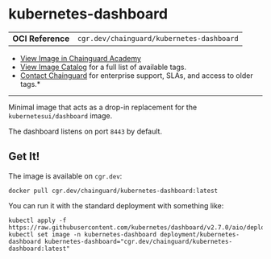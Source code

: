 <!--monopod:start-->
# kubernetes-dashboard
| | |
| - | - |
| **OCI Reference** | `cgr.dev/chainguard/kubernetes-dashboard` |


* [View Image in Chainguard Academy](https://edu.chainguard.dev/chainguard/chainguard-images/reference/kubernetes-dashboard/overview/)
* [View Image Catalog](https://console.enforce.dev/images/catalog) for a full list of available tags.
* [Contact Chainguard](https://www.chainguard.dev/chainguard-images) for enterprise support, SLAs, and access to older tags.*

---
<!--monopod:end-->

Minimal image that acts as a drop-in replacement for the `kubernetesui/dashboard` image.

The dashboard listens on port `8443` by default.

## Get It!

The image is available on `cgr.dev`:

```
docker pull cgr.dev/chainguard/kubernetes-dashboard:latest
```

<!--body:start-->
You can run it with the standard deployment with something like:

```
kubectl apply -f https://raw.githubusercontent.com/kubernetes/dashboard/v2.7.0/aio/deploy/recommended.yaml
kubectl set image -n kubernetes-dashboard deployment/kubernetes-dashboard kubernetes-dashboard="cgr.dev/chainguard/kubernetes-dashboard:latest"
```
<!--body:end-->